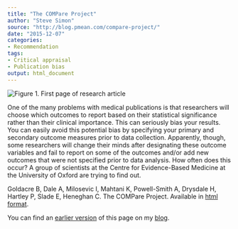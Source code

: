 ```yaml
---
title: "The COMPare Project"
author: "Steve Simon"
source: "http://blog.pmean.com/compare-project/"
date: "2015-12-07"
categories:
- Recommendation
tags:
- Critical appraisal
- Publication bias
output: html_document
---
```


![Figure 1. First page of research article](http://www.pmean.com/new-images/15/compare-project01.png)

<div class="notes">

One of the many problems with medical publications is that researchers will choose which outcomes to report based on their statistical significance rather than their clinical importance. This can seriously bias your results. You can easily avoid this potential bias by specifying your primary and secondary outcome measures prior to data collection. Apparently, though, some researchers will change their minds after designating these outcome variables and fail to report on some of the outcomes and/or add new outcomes that were not specified prior to data analysis. How often does this occur? A group of scientists at the Centre for Evidence-Based Medicine at the University of Oxford are trying to find out.

Goldacre B, Dale A, Milosevic I, Mahtani K, Powell-Smith A, Drysdale H, Hartley P, Slade E, Heneghan C. The COMPare Project. Available in [html format][gol1].

You can find an [earlier version][sim1] of this page on my [blog][sim2].

[sim1]: http://blog.pmean.com/compare-project/
[sim2]: http://blog.pmean.com

[gol1]: http://compare-trials.org

</div>
